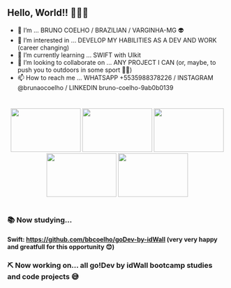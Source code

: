 ## Hello, World!! 🤣🤣🙊

- 👋 I’m ... BRUNO COELHO / BRAZILIAN / VARGINHA-MG 👽
- 👀 I’m interested in ... DEVELOP MY HABILITIES AS A DEV AND WORK (career changing)
- 🌱 I’m currently learning ... SWIFT with UIkit
- 💞️ I’m looking to collaborate on ... ANY PROJECT I CAN (or, maybe, to push you to outdoors in some sport 👊😉)
- 📫 How to reach me ... WHATSAPP +5535988378226 / INSTAGRAM @brunaocoelho / LINKEDIN bruno-coelho-9ab0b0139
#

<p align="center">
<img src="https://cdn.jsdelivr.net/gh/devicons/devicon/icons/javascript/javascript-original.svg" width="160" height="100"/> <img src="https://cdn.jsdelivr.net/gh/devicons/devicon/icons/nodejs/nodejs-original-wordmark.svg" width="160" height="100"/> <img src="https://cdn.jsdelivr.net/gh/devicons/devicon/icons/vuejs/vuejs-original-wordmark.svg" width="160" height="100"/> <img src="https://cdn.jsdelivr.net/gh/devicons/devicon/icons/swift/swift-original-wordmark.svg" width="160" height="100"/> <img src="https://cdn.jsdelivr.net/gh/devicons/devicon/icons/mysql/mysql-original.svg" width="160" height="100"/>
</p>
  
#

### 📚 Now studying...

#### Swift: https://github.com/bbcoelho/goDev-by-idWall (very very happy and greatfull for this opportunity 😊)
<!--- #### Data validation on Vue.js: https://www.youtube.com/watch?v=XwND-DLWCF0&list=WL&index=26&t=428s --->

### ⛏️ Now working on... all go!Dev by idWall bootcamp studies and code projects 😅

<!--- https://github.com/bbcoelho/purpleorchid
Developing a SPA to automate a buying process of a friend's restaurant chain --->

<!---
bbcoelho/bbcoelho is a ✨ special ✨ repository because its `README.md` (this file) appears on your GitHub profile.
You can click the Preview link to take a look at your changes.
--->
